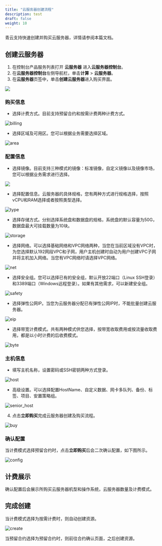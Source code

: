 ```yaml
---
title: "云服务器创建流程"
description: test
draft: false
weight: 10
---
```


青云支持快速创建并购买云服务器，详情请参阅本篇文档。

## 创建云服务器

1. 在控制台产品服务列表打开 **云服务器** 进入**云服务器控制台**。
2. 在**云服务器控制台**左侧导航栏，单击**计算** > **云服务器**。
3. 在**云服务器**页签中，单击**创建云服务器**进入购买界面。

![](../../quickstart/_images/vm_1.png)

### 购买信息

- 选择计费方式。目前支持预留合约和按需计费两种计费方式。

![billing](../../quickstart/_images/billing.png)

*   选择区域及可用区。您可以根据业务需要选择区域。

![area](../../quickstart/_images/area.png)

### 配置信息

- 选择镜像。目前支持三种模式的镜像：标准镜像，自定义镜像以及镜像市场，您可以根据业务需求进行选择。

![](../../quickstart/_images/mirror.png)

*   选择配置信息。云服务器的具体规格，您有两种方式进行规格选择，按照vCPU和RAM选择或者按照类型选择。

![type](../../quickstart/_images/type.png)  

*   选择存储方式。分别选择系统盘和数据盘的规格，系统盘的默认容量为50G，数据盘最大可挂载数量为10块。

![storage](../../quickstart/_images/storage.png)

- 选择网络。可以选择基础网络和VPC网络两种，当您在当前区域没有VPC时，为您选择默认192网段VPC和子网，用户主机创建时自动为用户创建VPC子网并将主机加入网络。当您有VPC网络时请选择VPC网络。

![net](../../quickstart/_images/net.png)

- 选择安全组。您可以选择已有的安全组，默认开放22端口（Linux SSH登录）和3389端口（Windows远程登录）。如果有其他需求，可以新建安全组。

![safety](../../quickstart/_images/safety.png)

- 选择弹性公网IP。当您为云服务器分配已有弹性公网IP时，不能批量创建云服务器。

![eip](../../quickstart/_images/eip.png)

- 选择带宽计费模式。共有两种模式供您选择，按带宽收取费用或按流量收取费用，都是以小时计费的后收费模式。

![byte](../../quickstart/_images/byte.png)

### 主机信息

- 填写主机名称，设置密码或SSH密钥两种方式登录。

![host](../../quickstart/_images/host.png)

- 高级设置。可以选择配置HostName、自定义数据、网卡多队列、备份、标签、项目、安置策略组。

![senior_host](../../quickstart/_images/senior_host.png)

4. 点击**立即购买**完成云服务器创建及购买流程。

![buy](../../quickstart/_images/buy.png)

### 确认配置

当计费模式选择预留合约时，点击**立即购买**后会二次确认配置，如下图所示。

![config](../../quickstart/_images/config.png)

## 计费展示

确认配置后会展示所购买云服务器机型和操作系统，云服务器数量及计费模式。

## 完成创建

当计费模式选择为按需计费时，则自动创建资源。

![create](../../quickstart/_images/create.png)

当预留合约选择为预留合约时，则前往合约确认页面，之后创建资源。

